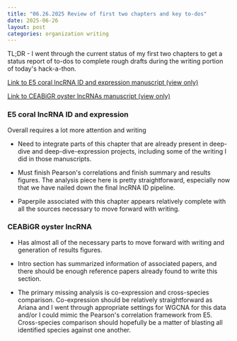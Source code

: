 ```yaml
---
title: "06.26.2025 Review of first two chapters and key to-dos"
date: 2025-06-26
layout: post
categories: organization writing
---
```


TL;DR - I went through the current status of my first two chapters to get a status report of to-dos to complete rough drafts during the writing portion of today's hack-a-thon.

[Link to E5 coral lncRNA ID and expression manuscript (view only)](https://docs.google.com/document/d/1xfcLDNa0cU5ZBHbZwtLQhLIWkS_M0exu56OA-1kHEv8/edit?usp=sharing)

[Link to CEABiGR oyster lncRNAs manuscript (view only)](https://docs.google.com/document/d/1Nx1GdJ2igvxWMo5VWHY2fL_H_Ws_ek-dFwd70-nQTrk/edit?usp=sharing)

### E5 coral lncRNA ID and expression

Overall requires a lot more attention and writing

-   Need to integrate parts of this chapter that are already present in deep-dive and deep-dive-expression projects, including some of the writing I did in those manuscripts.

-   Must finish Pearson's correlations and finish summary and results figures. The analysis piece here is pretty straightforward, especially now that we have nailed down the final lncRNA ID pipeline.

-   Paperpile associated with this chapter appears relatively complete with all the sources necessary to move forward with writing.

### CEABiGR oyster lncRNA

-   Has almost all of the necessary parts to move forward with writing and generation of results figures.

-   Intro section has summarized information of associated papers, and there should be enough reference papers already found to write this section.

-   The primary missing analysis is co-expression and cross-species comparison. Co-expression should be relatively straightforward as Ariana and I went through appropriate settings for WGCNA for this data and/or I could mimic the Pearson's correlation framework from E5. Cross-species comparison should hopefully be a matter of blasting all identified species against one another.
